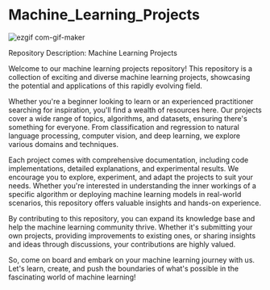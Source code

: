 # Machine_Learning_Projects

![ezgif com-gif-maker](https://github.com/Vrushabh-Pol/Machine_Learning_Projects/assets/126774806/a1e15498-857a-40cc-97cd-b93632d42dd8)


Repository Description: Machine Learning Projects

Welcome to our machine learning projects repository! This repository is a collection of exciting and diverse machine learning projects, showcasing the potential and applications of this rapidly evolving field.

Whether you're a beginner looking to learn or an experienced practitioner searching for inspiration, you'll find a wealth of resources here. Our projects cover a wide range of topics, algorithms, and datasets, ensuring there's something for everyone. From classification and regression to natural language processing, computer vision, and deep learning, we explore various domains and techniques.

Each project comes with comprehensive documentation, including code implementations, detailed explanations, and experimental results. We encourage you to explore, experiment, and adapt the projects to suit your needs. Whether you're interested in understanding the inner workings of a specific algorithm or deploying machine learning models in real-world scenarios, this repository offers valuable insights and hands-on experience.

By contributing to this repository, you can expand its knowledge base and help the machine learning community thrive. Whether it's submitting your own projects, providing improvements to existing ones, or sharing insights and ideas through discussions, your contributions are highly valued.

So, come on board and embark on your machine learning journey with us. Let's learn, create, and push the boundaries of what's possible in the fascinating world of machine learning!



